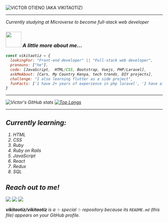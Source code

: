 ![VICTOR OTIENO (AKA VIKITAOTIZ)](https://user-images.githubusercontent.com/42869046/114180949-95cf8680-9949-11eb-84a7-80ce420eaa25.png)

---

<p><em>Currently studying at Microverse to become full-stack web developer</p>

### <img src="https://media.giphy.com/media/26Fxy3Iz1ari8oytO/giphy.gif" width="50"> A little more about me...  

```javascript
const vikitaotiz = {
  lookingFor: "Front-end developer" || "Full-stack web developer",
  pronouns: ["he"],
  code: [JavaScript,  HTML/CSS, Bootstrap, Vuejs, PHP/Laravel],
  askMeAbout: [Cars, My Country Kenya, tech trends, DIY projects],
  challenge: "I also learning flutter as a side project",
  funFacts: ['I have 2+ years of experience in php laravel', 'I have also worked with vuejs, vuetify and nuxtjs']
}
```
---

![Victor's GitHub stats](https://github-readme-stats.vercel.app/api?username=vikitaotiz&show_icons=true&theme=radical)
[![Top Langs](https://github-readme-stats.vercel.app/api/top-langs/?username=vikitaotiz&theme=radical)](https://github.com/vikitaotiz/github-readme-stats)

---

## Currently learning:
<ol>
  <li>HTML</li>
  <li>CSS</li>
  <li>Ruby</li>
  <li>Ruby on Rails</li>
  <li>JavaScript</li>
  <li>React</li>
  <li>Redux</li>
  <li>SQL</li>
</ol>

## Reach out to me!

[![](https://img.shields.io/badge/LinkedIn-0077B5?style=for-the-badge&logo=linkedin&logoColor=white)](https://www.linkedin.com/in/victor-otieno-22ba7773/)
[![](https://img.shields.io/badge/Twitter-1DA1F2?style=for-the-badge&logo=twitter&logoColor=white)](https://twitter.com/victoro29641869)
[![](https://img.shields.io/badge/Gmail-D14836?style=for-the-badge&logo=gmail&logoColor=white)](https://mail.google.com/mail/?view=cm&source=mailto&to=victorotieno598@gmail.com)


**vikitaotiz/vikitaotiz** is a ✨ _special_ ✨ repository because its `README.md` (this file) appears on your GitHub profile.
